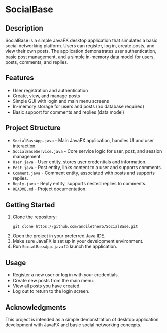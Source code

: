# SocialBase

## Description

SocialBase is a simple JavaFX desktop application that simulates a basic social networking platform. Users can register, log in, create posts, and view their own posts. The application demonstrates user authentication, basic post management, and a simple in-memory data model for users, posts, comments, and replies.

## Features

- User registration and authentication
- Create, view, and manage posts
- Simple GUI with login and main menu screens
- In-memory storage for users and posts (no database required)
- Basic support for comments and replies (data model)

## Project Structure

- `SocialBassApp.java` - Main JavaFX application, handles UI and user interaction.
- `SocialBaseService.java` - Core service logic for user, post, and session management.
- `User.java` - User entity, stores user credentials and information.
- `Post.java` - Post entity, links content to a user and supports comments.
- `Comment.java` - Comment entity, associated with posts and supports replies.
- `Reply.java` - Reply entity, supports nested replies to comments.
- `README.md` - Project documentation.

## Getting Started

1. Clone the repository:
   ```
   git clone https://github.com/andilethero/SocialBase.git
   ```
2. Open the project in your preferred Java IDE.
3. Make sure JavaFX is set up in your development environment.
4. Run `SocialBassApp.java` to launch the application.

## Usage

- Register a new user or log in with your credentials.
- Create new posts from the main menu.
- View all posts you have created.
- Log out to return to the login screen.

## Acknowledgments

This project is intended as a simple demonstration of desktop application development with JavaFX and basic social networking concepts.
